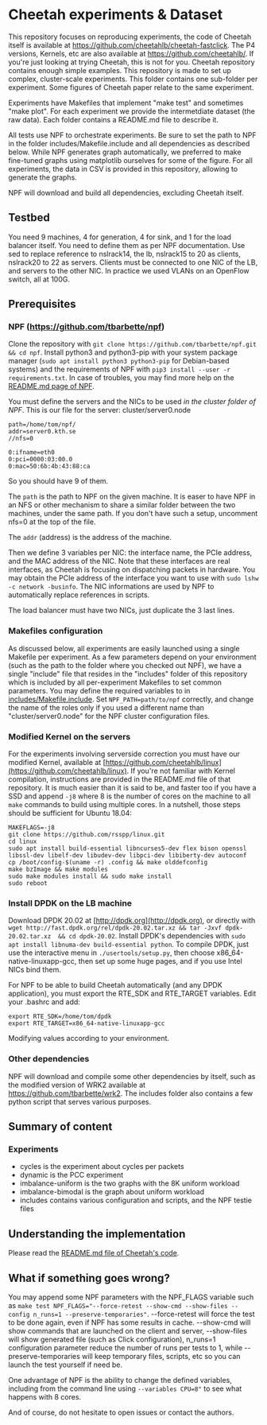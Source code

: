 Cheetah experiments & Dataset
=============================

This repository focuses on reproducing experiments, the code of Cheetah itself is available at https://github.com/cheetahlb/cheetah-fastclick. The P4 versions, Kernels, etc are also available at https://github.com/cheetahlb/.
If you're just looking at trying Cheetah, this is not for you. Cheetah repository contains enough simple examples. This repository is made to set up complex, cluster-scale experiments.
This folder contains one sub-folder per experiment. Some figures of Cheetah paper relate to the same experiment. 

Experiments have Makefiles that implement "make test" and sometimes "make plot". For each experiment we provide the intermetdiate dataset (the raw data). Each folder contains a README.md file to describe it.

All tests use NPF to orchestrate experiments. Be sure to set the path to NPF in the folder includes/Makefile.include and all dependencies as described below. While NPF generates graph automatically, we preferred to make fine-tuned graphs using matplotlib ourselves for some of the figure. For all experiments, the data in CSV is provided in this repository, allowing to generate the graphs.

NPF will download and build all dependencies, excluding Cheetah itself.

Testbed
-------
You need 9 machines, 4 for generation, 4 for sink, and 1 for the load balancer itself. You need to define them as per NPF documentation. Use sed to replace reference to nslrack14, the lb, nslrack15 to 20 as clients, nslrack20 to 22 as servers. Clients must be connected to one NIC of the LB, and servers to the other NIC. In practice we used VLANs on an OpenFlow switch, all at 100G.

Prerequisites
-------------

### NPF (https://github.com/tbarbette/npf)
Clone the repository with `git clone https://github.com/tbarbette/npf.git && cd npf`. Install python3 and python3-pip with your system package manager (`sudo apt install python3 python3-pip` for Debian-based systems) and the requirements of NPF with `pip3 install --user -r requirements.txt`. In case of troubles, you may find more help on the [README.md page of NPF](https://github.com/tbarbette/npf#network-performance-framework).

You must define the servers and the NICs to be used *in the cluster folder of NPF*. This is our file for the server:
cluster/server0.node
```
path=/home/tom/npf/
addr=server0.kth.se
//nfs=0

0:ifname=eth0
0:pci=0000:03:00.0
0:mac=50:6b:4b:43:88:ca
```

So you should have 9 of them.

The `path` is the path to NPF on the given machine. It is easer to have NPF in an NFS or other mechanism to share a similar folder between the two machines, under the same path. If you don't have such a setup, uncomment nfs=0 at the top of the file.

The `addr` (address) is the address of the machine.

Then we define 3 variables per NIC: the interface name, the PCIe address, and the MAC address of the NIC. Note that these interfaces are real interfaces, as Cheetah is focusing on dispatching packets in hardware. You may obtain the PCIe address of the interface you want to use with `sudo lshw -c network -businfo`. The NIC informations are used by NPF to automatically replace references in scripts.

The load balancer must have two NICs, just duplicate the 3 last lines.

### Makefiles configuration
As discussed below, all experiments are easily launched using a single Makefile per experiment. As a few parameters depend on your environment (such as the path to the folder where you checked out NPF), we have a single "include" file that resides in the "includes" folder of this repository which is included by all per-experiment Makefiles to set common parameters.
You may define the required variables to in [includes/Makefile.include](includes/Makefile.include). Set `NPF_PATH=path/to/npf` correctly, and change the name of the roles only if you used a different name than "cluster/server0.node" for the NPF cluster configuration files.

### Modified Kernel on the servers
For the experiments involving serverside correction you must have our modified Kernel, available at [https://github.com/cheetahlb/linux](https://github.com/cheetahlb/linux). If you're not familiar with Kernel compilation, instructions are provided in the README.md file of that repository. It is much easier than it is said to be, and faster too if you have a SSD and append `-j8` where 8 is the number of cores on the machine to all `make` commands to build using multiple cores. In a nutshell, those steps should be sufficient for Ubuntu 18.04:
```
MAKEFLAGS=-j8
git clone https://github.com/rsspp/linux.git
cd linux
sudo apt install build-essential libncurses5-dev flex bison openssl libssl-dev libelf-dev libudev-dev libpci-dev libiberty-dev autoconf
cp /boot/config-$(uname -r) .config && make olddefconfig
make bzImage && make modules
sudo make modules install && sudo make install
sudo reboot
```

### Install DPDK on the LB machine
Download DPDK 20.02 at [http://dpdk.org](http://dpdk.org), or directly with `wget http://fast.dpdk.org/rel/dpdk-20.02.tar.xz && tar -Jxvf dpdk-20.02.tar.xz  && cd dpdk-20.02`. Install DPDK's dependencies with `sudo apt install libnuma-dev build-essential python`. To compile DPDK, just use the interactive menu in `./usertools/setup.py`, then choose x86_64-native-linuxapp-gcc, then set up some huge pages, and if you use Intel NICs bind them.

For NPF to be able to build Cheetah automatically (and any DPDK application), you must export the RTE_SDK and RTE_TARGET variables. Edit your .bashrc and add:
```
export RTE_SDK=/home/tom/dpdk
export RTE_TARGET=x86_64-native-linuxapp-gcc
```
Modifying values according to your environment.

### Other dependencies

NPF will download and compile some other dependencies by itself, such as the modified version of WRK2 available at https://github.com/tbarbette/wrk2. The includes folder also contains a few python script that serves various purposes.

Summary of content
------------------

### Experiments
 * cycles is the experiment about cycles per packets
 * dynamic is the PCC experiment
 * imbalance-uniform is the two graphs with the 8K uniform workload
 * imbalance-bimodal is the graph about uniform workload
 * includes contains various configuration and scripts, and the NPF testie files

Understanding the implementation
--------------------------------
Please read the [README.md file of Cheetah's code](https://github.com/cheetahlb/cheetah-click/blob/master/README.md).
 
What if something goes wrong?
-----------------------------
You may append some NPF parameters with the NPF_FLAGS variable such as `make test NPF_FLAGS="--force-retest --show-cmd --show-files --config n_runs=1 --preserve-temporaries"`.
--force-retest will force the test to be done again, even if NPF has some results in cache. --show-cmd will show commands that are launched on the client and server, --show-files will show generated file (such as Click configuration), n_runs=1 configuration parameter reduce the number of runs per tests to 1, while --preserve-temporaries will keep temporary files, scripts, etc so you can launch the test yourself if need be.

One advantage of NPF is the ability to change the defined variables, including from the command line using `--variables CPU=8"` to see what happens with 8 cores.

And of course, do not hesitate to open issues or contact the authors.
